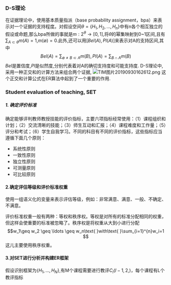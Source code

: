 ### D-S理论  
在证据理论中，使用基本质量指派（base probability assignment，bpa）来表示对一个证据的支持程度。对假设空间$\theta=\{H_1,H_2,\ldots,H_n\}$中有n各个相互独立的假设或命题,那么bpa所做的事就是$m:2^\theta\rightarrow[0,1]$,将$\theta$的幂集映射到0~1区间,且有$\sum_{A\subset\theta}m(A) = 1$,$m(\emptyset)=0$.此外,还可以用$[Bel(A),Pl(A)]$来表示对A的支持区间,其中
$$
Bel(A)=\sum_{\emptyset \not =B \subset A}m(B),
Pl(A)=\sum_{B \cap A}m(B)
$$
$Bel$是置信度,$Pl$是似然度,分别代表着对A的确切支持度和可能支持度.
D-S理论中,采用一种正交和的计算方法来组合两个证据,
![TIM图片20190930162612.png](0)
这个正交和计算公式在ER算法中起到了一个重要的作用.

### Student evaluation of  teaching, SET

##### 1. 确定评价标准

确定能够评判教师教授技能的评价指标，主要六项指标经常使用：（1）课程组织和计划；（2）交流清晰的技能；（3）师生互动和汇报；（4）课程难度和工作量；（5）评分和考试；（6）学生自我学习。不同的科目有不同的评价指标，这些指标应当遵循下面几个原则：

- 系统性原则
- 一致性原则
- 独立性原则
- 可测量原则
- 可比较原则

#### 2.确定评估等级和评价标准权重

使用一组语义化的变量来表示评估等级，例如：非常满意、满意、一般、不确定、不满意。

评价标准权重一般有两种：等权和秩序权。等权是对所有的标准分配相同的权重，但这样会使重要的标准被忽略了。秩序权是将权重从大到小进行分配
$$w_1\geq w_2 \geq \ldots \geq w_n\text{ }with\text{ }\sum_{i=1}^{n}w_i=1 $$
这儿主要使用秩序权重。
#### 3.对SET进行分析并构建ER框架
假设识别框架为$\{H_1,\ldots,H_N\}$,有M个课程需要进行教评$C_l(l-1,2,)$，每个课程有L个教评指标